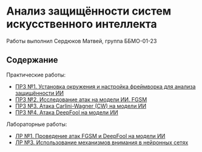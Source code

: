 # Анализ защищённости систем искусственного интеллекта

Работы выполнил Сердюков Матвей, группа ББМО-01-23

## Содержание

Практические работы:

- [ПРЗ №1. Установка окружения и настройка фреймворка для анализа защищённости ИИ](./prz-1/prz-1.ipynb)
- [ПРЗ №2. Исследование атак на модели ИИ. FGSM](./prz-2/prz-2.ipynb)
- [ПРЗ №3. Атака Carlini-Wagner (CW) на модели ИИ](./prz-3/prz-3.ipynb)
- [ПРЗ №4. Атака DeepFool на модели ИИ](./prz-4/prz-4.ipynb)

Лабораторные работы:

- [ЛР №1. Проведение атак FGSM и DeepFool на модели ИИ](./lab-1/lab-01.ipynb)
- [ЛР №3. Использование механизмов внимания в нейронных сетях](./lab-3/lab3.ipynb)